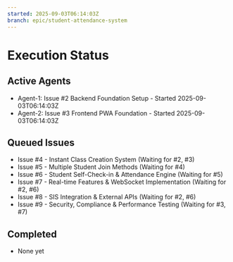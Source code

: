 ```yaml
---
started: 2025-09-03T06:14:03Z
branch: epic/student-attendance-system
---
```


# Execution Status

## Active Agents
- Agent-1: Issue #2 Backend Foundation Setup - Started 2025-09-03T06:14:03Z
- Agent-2: Issue #3 Frontend PWA Foundation - Started 2025-09-03T06:14:03Z

## Queued Issues
- Issue #4 - Instant Class Creation System (Waiting for #2, #3)
- Issue #5 - Multiple Student Join Methods (Waiting for #4)
- Issue #6 - Student Self-Check-in & Attendance Engine (Waiting for #5)
- Issue #7 - Real-time Features & WebSocket Implementation (Waiting for #2, #6)
- Issue #8 - SIS Integration & External APIs (Waiting for #2, #6)
- Issue #9 - Security, Compliance & Performance Testing (Waiting for #3, #7)

## Completed
- None yet

